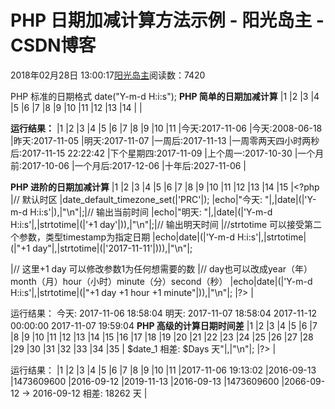 
# PHP 日期加减计算方法示例 - 阳光岛主 - CSDN博客

2018年02月28日 13:00:17[阳光岛主](https://me.csdn.net/sunboy_2050)阅读数：7420


PHP 标准的日期格式
date("Y-m-d H:i:s");
**PHP 简单的日期加减计算**
|1
|2
|3
|4
|5
|6
|7
|8
|9
|10
|11
|12
|13
|14
|<?php
|date_default_timezone_set(|'PRC'|);|//默认时区
|echo|"今天:"|,|date|(|"Y-m-d"|,time()),|"\n"|;
|echo|"今天:"|,|date|(|"Y-m-d"|,|strtotime|(|"18 june 2008"|)),|"\n"|;
|echo|"昨天:"|,|date|(|"Y-m-d"|,|strtotime|(|"-1 day"|)),|"\n"|;
|echo|"明天:"|,|date|(|"Y-m-d"|,|strtotime|(|"+1 day"|)),|"\n"|;
|echo|"一周后:"|,|date|(|"Y-m-d"|,|strtotime|(|"+1 week"|)),|"\n"|;
|echo|"一周零两天四小时两秒后:"|,|date|(|"Y-m-d G:H:s"|,|strtotime|(|"+1 week 2 days 4 hours 2 seconds"|)),|"\n"|;
|echo|"下个星期四:"|,|date|(|"Y-m-d"|,|strtotime|(|"next Thursday"|)),|"\n"|;
|echo|"上个周一:"|.|date|(|"Y-m-d"|,|strtotime|(|"last Monday"|)).|"\n"|;
|echo|"一个月前:"|.|date|(|"Y-m-d"|,|strtotime|(|"last month"|)).|"\n"|;
|echo|"一个月后:"|.|date|(|"Y-m-d"|,|strtotime|(|"+1 month"|)).|"\n"|;
|echo|"十年后:"|.|date|(|"Y-m-d"|,|strtotime|(|"+10 year"|)).|"\n"|;
|?>
|

**运行结果：**
|1
|2
|3
|4
|5
|6
|7
|8
|9
|10
|11
|今天:2017-11-06
|今天:2008-06-18
|昨天:2017-11-05
|明天:2017-11-07
|一周后:2017-11-13
|一周零两天四小时两秒后:2017-11-15 22:22:42
|下个星期四:2017-11-09
|上个周一:2017-10-30
|一个月前:2017-10-06
|一个月后:2017-12-06
|十年后:2027-11-06
|

**PHP 进阶的日期加减计算**
|1
|2
|3
|4
|5
|6
|7
|8
|9
|10
|11
|12
|13
|14
|15
|<?php
|// 默认时区
|date_default_timezone_set(|'PRC'|);
|echo|"今天: "|,|date|(|'Y-m-d H:i:s'|),|"\n"|;|// 输出当前时间
|echo|"明天: "|,|date|(|'Y-m-d H:i:s'|,|strtotime|(|'+1 day'|)),|"\n"|;|// 输出明天时间
|//strtotime 可以接受第二个参数，类型timestamp为指定日期
|echo|date|(|'Y-m-d H:i:s'|,|strtotime|(|"+1 day"|,|strtotime|(|'2017-11-11'|))),|"\n"|;

|// 这里+1 day 可以修改参数1为任何想需要的数
|// day也可以改成year（年）month（月）hour（小时）minute（分）second（秒）
|echo|date|(|'Y-m-d H:i:s'|,|strtotime|(|"+1 day +1 hour +1 minute"|)),|"\n"|;
|?>
|

运行结果：
今天: 2017-11-06 18:58:04
明天: 2017-11-07 18:58:04
2017-11-12 00:00:00
2017-11-07 19:59:04
**PHP 高级的计算日期时间差**
|1
|2
|3
|4
|5
|6
|7
|8
|9
|10
|11
|12
|13
|14
|15
|16
|17
|18
|19
|20
|21
|22
|23
|24
|25
|26
|27
|28
|29
|30
|31
|32
|33
|34
|35
|<?php
|// 默认时区
|date_default_timezone_set(|'PRC'|);
|echo|date|(|"Y-m-d H:i:s"|),|"\n"|;
|// 日期天数相加函数
|echo|date|(|'Y-m-d'|,|strtotime|(|'+1 day'|,|strtotime|(|'2016-09-12'|))),|"\n\n"|;
|echo|strtotime|(|'2016-09-12'|),|"\n"|;
|echo|date|(|"Y-m-d"|,|'1473609600'|),|"\n"|;
|echo|date|(|"Y-m-d"|,|'1573609600'|),|"\n"|;
|// 日期天数相加函数
|$d|=|"2016-09-12 10:12:20"|;
|echo|date|(|"Y-m-d"|,|strtotime|(|"$d   +1   day"|)),|"\n\n"|;
|// 把日期转换成时间截
|function|date2time(|$d|){
|$year|=((int)|substr|(|"$d"|,0,4));|//取得年份
|$month|=((int)|substr|(|"$d"|,5,2));|//取得月份
|$day|=((int)|substr|(|"$d"|,8,2));|//取得几号
|return|mktime|(0,0,0,|$month|,|$day|,|$year|);
|}
|echo|date2time(|"2016-09-12"|),|"\n\n"|;
|$date_1|=|"2066-09-12"|;
|$date_2|=|"2016-09-12"|;
|$Date_List_a1|=|explode|(|"-"|,|$date_1|);
|$Date_List_a2|=|explode|(|"-"|,|$date_2|);
|$d1|=|mktime|(0,0,0,|$Date_List_a1|[1],|$Date_List_a1|[2],|$Date_List_a1|[0]);
|$d2|=|mktime|(0,0,0,|$Date_List_a2|[1],|$Date_List_a2|[2],|$Date_List_a2|[0]);
|$Days|=|round|((|$d1|-|$d2|)/3600/24);
|echo|"$date_2 -> $date_1 相差: $Days 天"|,|"\n"|;
|?>
|

运行结果：
|1
|2
|3
|4
|5
|6
|7
|8
|9
|10
|11
|2017-11-06 19:13:02
|2016-09-13
|1473609600
|2016-09-12
|2019-11-13
|2016-09-13
|1473609600
|2066-09-12 -> 2016-09-12 相差: 18262 天
|




